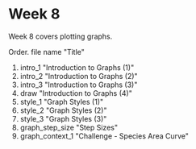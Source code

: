 # Week 8

Week 8 covers plotting graphs.

Order. file name "Title"

1. intro_1 "Introduction to Graphs (1)"
2. intro_2 "Introduction to Graphs (2)"
3. intro_3 "Introduction to Graphs (3)"
4. draw "Introduction to Graphs (4)"
5. style_1 "Graph Styles (1)"
6. style_2 "Graph Styles (2)"
7. style_3 "Graph Styles (3)"
8. graph_step_size "Step Sizes"
9. graph_context_1 "Challenge - Species Area Curve"


